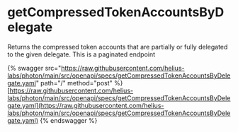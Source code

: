 # getCompressedTokenAccountsByDelegate

Returns the compressed token accounts that are partially or fully delegated to the given delegate. This is a paginated endpoint

{% swagger src="https://raw.githubusercontent.com/helius-labs/photon/main/src/openapi/specs/getCompressedTokenAccountsByDelegate.yaml" path="/" method="post" %}
[https://raw.githubusercontent.com/helius-labs/photon/main/src/openapi/specs/getCompressedTokenAccountsByDelegate.yaml](https://raw.githubusercontent.com/helius-labs/photon/main/src/openapi/specs/getCompressedTokenAccountsByDelegate.yaml)
{% endswagger %}
